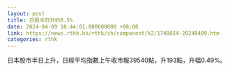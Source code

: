 ```yaml
---
layout: post
title: 日股半日升約0.5%
date: 2024-04-09 10:44:01.000000000 +08:00
link: https://news.rthk.hk/rthk/ch/component/k2/1748054-20240409.htm
categories: rthk
---
```


日本股市半日上升，日經平均指數上午收市報39540點，升193點，升幅0.49%。

